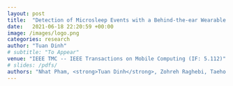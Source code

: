 ```yaml
---
layout: post
title:  "Detection of Microsleep Events with a Behind-the-ear Wearable System"
date:   2021-06-18 22:20:59 +00:00
image: /images/logo.png
categories: research
author: "Tuan Dinh"
# subtitle: "To Appear"
venue: "IEEE TMC -- IEEE Transactions on Mobile Computing (IF: 5.112)"
# slides: /pdfs/
authors: "Nhat Pham, <strong>Tuan Dinh</strong>, Zohreh Raghebi, Taeho Kim, Nam Bui, Phuc Nguyen, Hoang Truong, Tuan Nguyen, Farnoush Banaei-Kashani, Ann Halbower, Thang Dinh, and Tam Vu"
---
```

<!-- [Presented Slides](){:target="_blank"} -->